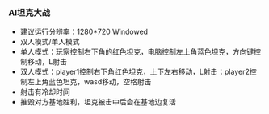 ### AI坦克大战

* 建议运行分辨率：1280*720 Windowed
* 双人模式/单人模式
* 单人模式：玩家控制右下角的红色坦克，电脑控制左上角蓝色坦克，方向键控制移动，L射击
* 双人模式：player1控制右下角红色坦克，上下左右移动，L射击；player2控制左上角蓝色坦克，wasd移动，空格射击
* 射击有冷却时间
* 摧毁对方基地胜利，坦克被击中后会在基地边复活

